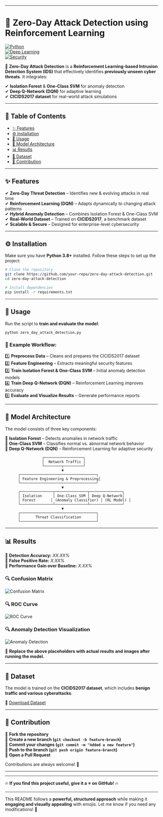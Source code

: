 
---

# 🚀 Zero-Day Attack Detection using Reinforcement Learning  
[![Python](https://img.shields.io/badge/Python-3.8%2B-blue.svg)](https://www.python.org/)  
[![Deep Learning](https://img.shields.io/badge/Deep%20Learning-PyTorch-red.svg)](https://pytorch.org/)  
[![Security](https://img.shields.io/badge/Cybersecurity-Zero--Day%20Detection-green.svg)](#)  

🔐 **Zero-Day Attack Detection** is a **Reinforcement Learning-based Intrusion Detection System (IDS)** that effectively identifies **previously unseen cyber threats**. It integrates:  

✔ **Isolation Forest** & **One-Class SVM** for anomaly detection  
✔ **Deep Q-Network (DQN)** for adaptive learning  
✔ **CICIDS2017 dataset** for real-world attack simulations  

---

## 📜 Table of Contents  

- [✨ Features](#-features)  
- [⚙️ Installation](#️-installation)  
- [🚀 Usage](#-usage)  
- [🧠 Model Architecture](#-model-architecture)  
- [📊 Results](#-results)  
- [📂 Dataset](#-dataset)  
- [🤝 Contribution](#-contribution)  

---

## ✨ Features  

✔ **Zero-Day Threat Detection** – Identifies new & evolving attacks in real time  
✔ **Reinforcement Learning (DQN)** – Adapts dynamically to changing attack patterns  
✔ **Hybrid Anomaly Detection** – Combines Isolation Forest & One-Class SVM  
✔ **Real-World Dataset** – Trained on **CICIDS2017**, a benchmark dataset  
✔ **Scalable & Secure** – Designed for enterprise-level cybersecurity  

---

## ⚙️ Installation  

Make sure you have **Python 3.8+** installed. Follow these steps to set up the project:  

```bash
# Clone the repository
git clone https://github.com/your-repo/zero-day-attack-detection.git
cd zero-day-attack-detection

# Install dependencies
pip install -r requirements.txt
```

---

## 🚀 Usage  

Run the script to **train and evaluate the model**:  

```bash
python zero_day_attack_detection.py
```

### 📌 Example Workflow:  

1️⃣ **Preprocess Data** – Cleans and prepares the CICIDS2017 dataset  
2️⃣ **Feature Engineering** – Extracts meaningful security features  
3️⃣ **Train Isolation Forest & One-Class SVM** – Initial anomaly detection models  
4️⃣ **Train Deep Q-Network (DQN)** – Reinforcement Learning improves accuracy  
5️⃣ **Evaluate and Visualize Results** – Generate performance reports  

---

## 🧠 Model Architecture  

The model consists of three key components:  

🔹 **Isolation Forest** – Detects anomalies in network traffic  
🔹 **One-Class SVM** – Classifies normal vs. abnormal network behavior  
🔹 **Deep Q-Network (DQN)** – Reinforcement Learning for adaptive security  

```
                 ┌──────────────────┐
                 │  Network Traffic │
                 └────────┬─────────┘
                          ▼
      ┌───────────────────────────────────┐
      │ Feature Engineering & Preprocessing│
      └───────────────────────────────────┘
                          ▼
      ┌───────────────┬───────────────┬───────────────┐
      │ Isolation     │ One-Class SVM │ Deep Q-Network│
      │ Forest       │ (Anomaly Classifier) │ (RL Model) │
      └───────────────┴───────────────┴───────────────┘
                          ▼
      ┌───────────────────────────────────┐
      │       Threat Classification       │
      └───────────────────────────────────┘
```

---

## 📊 Results  

📌 **Detection Accuracy:** *XX.XX%*  
📌 **False Positive Rate:** *X.XX%*  
📌 **Performance Gain over Baseline:** *X.XX%*  

### 🔍 Confusion Matrix  
![Confusion Matrix](results/confusion_matrix.png)  

### 🔍 ROC Curve  
![ROC Curve](results/roc_curve.png)  

### 🔍 Anomaly Detection Visualization  
![Anomaly Detection](results/anomaly_visualization.png)  

📌 **Replace the above placeholders with actual results and images after running the model.**  

---

## 📂 Dataset  

The model is trained on the **CICIDS2017 dataset**, which includes **benign traffic and various cyberattacks**.  

🔗 [Download Dataset](https://www.unb.ca/cic/datasets/ids-2017.html)  

---

## 🤝 Contribution  

🔹 **Fork the repository**  
🔹 **Create a new branch (`git checkout -b feature-branch`)**  
🔹 **Commit your changes (`git commit -m "Added a new feature"`)**  
🔹 **Push to the branch (`git push origin feature-branch`)**  
🔹 **Open a Pull Request**  

Contributions are always welcome! 🚀  

---



---

🔥 **If you find this project useful, give it a ⭐ on GitHub!** 🔥  

---

This README follows a **powerful, structured approach** while making it **engaging and visually appealing** with emojis. Let me know if you need any modifications! 🚀
